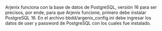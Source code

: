 Arjenix funciona con la base de datos de PostgreSQL, versión 16 para ser precisos, por ende, para que Arjenix funcione, primero debe instalar PostgreSQL 16.
En el archivo bbdd/argenix_config.ini debe ingresar los datos de user y password de PostgreSQL con los cuales fue instalado.
